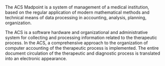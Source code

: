 The ACS Madpoint is a system of management of a medical institution, based on the regular application of modern mathematical methods and technical means of data processing in accounting, analysis, planning, organization.

The ACS is a software hardware and organizational and administrative system for collecting and processing information related to the therapeutic process.
In the ACS, a comprehensive approach to the organization of computer accounting of the therapeutic process is implemented. The entire document circulation of the therapeutic and diagnostic process is translated into an electronic appearance.
